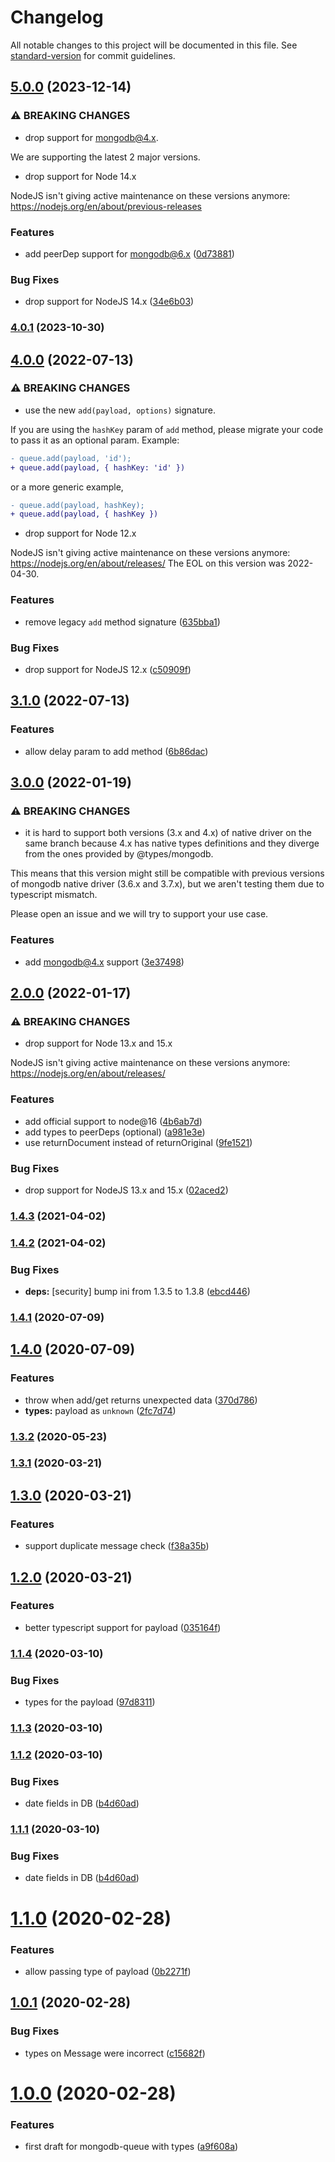 # Changelog

All notable changes to this project will be documented in this file. See
[standard-version](https://github.com/conventional-changelog/standard-version)
for commit guidelines.

## [5.0.0](https://github.com/openwar/mongodb-queue/compare/v4.0.1...v5.0.0) (2023-12-14)

### ⚠ BREAKING CHANGES

- drop support for mongodb@4.x.

We are supporting the latest 2 major versions.

- drop support for Node 14.x

NodeJS isn't giving active maintenance on these versions anymore:
https://nodejs.org/en/about/previous-releases

### Features

- add peerDep support for mongodb@6.x
  ([0d73881](https://github.com/openwar/mongodb-queue/commit/0d73881c3535a823d12bad51e46ff7585f4a5957))

### Bug Fixes

- drop support for NodeJS 14.x
  ([34e6b03](https://github.com/openwar/mongodb-queue/commit/34e6b03b5bacad5ed3a523bce7326000668acd76))

### [4.0.1](https://github.com/openwar/mongodb-queue/compare/v4.0.0...v4.0.1) (2023-10-30)

## [4.0.0](https://github.com/openwar/mongodb-queue/compare/v3.1.0...v4.0.0) (2022-07-13)

### ⚠ BREAKING CHANGES

- use the new `add(payload, options)` signature.

If you are using the `hashKey` param of `add` method, please migrate your code
to pass it as an optional param. Example:

```diff
- queue.add(payload, 'id');
+ queue.add(payload, { hashKey: 'id' })
```

or a more generic example,

```diff
- queue.add(payload, hashKey);
+ queue.add(payload, { hashKey })
```

- drop support for Node 12.x

NodeJS isn't giving active maintenance on these versions anymore:
https://nodejs.org/en/about/releases/ The EOL on this version was 2022-04-30.

### Features

- remove legacy `add` method signature
  ([635bba1](https://github.com/openwar/mongodb-queue/commit/635bba10583ee26d7dd7f52dc39d8a1699ab2ecc))

### Bug Fixes

- drop support for NodeJS 12.x
  ([c50909f](https://github.com/openwar/mongodb-queue/commit/c50909f3e4abb35d5ce24cca1baa1eb302768ac0))

## [3.1.0](https://github.com/openwar/mongodb-queue/compare/v3.0.0...v3.1.0) (2022-07-13)

### Features

- allow delay param to add method
  ([6b86dac](https://github.com/openwar/mongodb-queue/commit/6b86dacbd99fbcce3976a2d1dffbe5b4ca04ab61))

## [3.0.0](https://github.com/openwar/mongodb-queue/compare/v2.0.0...v3.0.0) (2022-01-19)

### ⚠ BREAKING CHANGES

- it is hard to support both versions (3.x and 4.x) of native driver on the same
  branch because 4.x has native types definitions and they diverge from the ones
  provided by @types/mongodb.

This means that this version might still be compatible with previous versions of
mongodb native driver (3.6.x and 3.7.x), but we aren't testing them due to
typescript mismatch.

Please open an issue and we will try to support your use case.

### Features

- add mongodb@4.x support
  ([3e37498](https://github.com/openwar/mongodb-queue/commit/3e37498adf1aaa290cf97c5e86b7a526cef91b13))

## [2.0.0](https://github.com/openwar/mongodb-queue/compare/v1.4.3...v2.0.0) (2022-01-17)

### ⚠ BREAKING CHANGES

- drop support for Node 13.x and 15.x

NodeJS isn't giving active maintenance on these versions anymore:
https://nodejs.org/en/about/releases/

### Features

- add official support to node@16
  ([4b6ab7d](https://github.com/openwar/mongodb-queue/commit/4b6ab7d4ec845d7898d8d37d295df1f5d5ac190d))
- add types to peerDeps (optional)
  ([a981e3e](https://github.com/openwar/mongodb-queue/commit/a981e3e865ed08913574ad03a352ca6be485326e))
- use returnDocument instead of returnOriginal
  ([9fe1521](https://github.com/openwar/mongodb-queue/commit/9fe1521b54374426b1d05bcdd5700f6453b1edbf))

### Bug Fixes

- drop support for NodeJS 13.x and 15.x
  ([02aced2](https://github.com/openwar/mongodb-queue/commit/02aced2c39aa598744ba4fd58b887928042228f5))

### [1.4.3](https://github.com/openwar/mongodb-queue/compare/v1.4.2...v1.4.3) (2021-04-02)

### [1.4.2](https://github.com/openwar/mongodb-queue/compare/v1.4.1...v1.4.2) (2021-04-02)

### Bug Fixes

- **deps:** [security] bump ini from 1.3.5 to 1.3.8
  ([ebcd446](https://github.com/openwar/mongodb-queue/commit/ebcd4467309e8d3896abb43643efffc334f741db))

### [1.4.1](https://github.com/openwar/mongodb-queue/compare/v1.4.0...v1.4.1) (2020-07-09)

## [1.4.0](https://github.com/openwar/mongodb-queue/compare/v1.3.2...v1.4.0) (2020-07-09)

### Features

- throw when add/get returns unexpected data
  ([370d786](https://github.com/openwar/mongodb-queue/commit/370d78633e00a353fd1132899db262321b29de63))
- **types:** payload as `unknown`
  ([2fc7d74](https://github.com/openwar/mongodb-queue/commit/2fc7d7440a46ae9b464d30f01448559e61baae11))

### [1.3.2](https://github.com/openwar/mongodb-queue/compare/v1.3.1...v1.3.2) (2020-05-23)

### [1.3.1](https://github.com/openwar/mongodb-queue/compare/v1.3.0...v1.3.1) (2020-03-21)

## [1.3.0](https://github.com/openwar/mongodb-queue/compare/v1.2.0...v1.3.0) (2020-03-21)

### Features

- support duplicate message check
  ([f38a35b](https://github.com/openwar/mongodb-queue/commit/f38a35b078f9e3b45dd51a5b174a693230c28e00))

## [1.2.0](https://github.com/openwar/mongodb-queue/compare/v1.1.4...v1.2.0) (2020-03-21)

### Features

- better typescript support for payload
  ([035164f](https://github.com/openwar/mongodb-queue/commit/035164fd777b88b4350fb1e592e65f76819bd499))

### [1.1.4](https://github.com/openwar/mongodb-queue/compare/v1.1.3...v1.1.4) (2020-03-10)

### Bug Fixes

- types for the payload
  ([97d8311](https://github.com/openwar/mongodb-queue/commit/97d8311f01a00111b77a7b64952592d4b89600b9))

### [1.1.3](https://github.com/openwar/mongodb-queue/compare/v1.1.2...v1.1.3) (2020-03-10)

### [1.1.2](https://github.com/openwar/mongodb-queue/compare/v1.1.0...v1.1.2) (2020-03-10)

### Bug Fixes

- date fields in DB
  ([b4d60ad](https://github.com/openwar/mongodb-queue/commit/b4d60ad33ff128266e82b4a736c38667fa54be83))

### [1.1.1](https://github.com/openwar/mongodb-queue/compare/v1.1.0...v1.1.1) (2020-03-10)

### Bug Fixes

- date fields in DB
  ([b4d60ad](https://github.com/openwar/mongodb-queue/commit/b4d60ad33ff128266e82b4a736c38667fa54be83))

# [1.1.0](https://github.com/openwar/mongodb-queue/compare/1.0.1...1.1.0) (2020-02-28)

### Features

- allow passing type of payload
  ([0b2271f](https://github.com/openwar/mongodb-queue/commit/0b2271fb57dd57347ecd047005baa884db7bd1a3))

## [1.0.1](https://github.com/openwar/mongodb-queue/compare/1.0.0...1.0.1) (2020-02-28)

### Bug Fixes

- types on Message were incorrect
  ([c15682f](https://github.com/openwar/mongodb-queue/commit/c15682f25047611809f88d493bd3eb487ad7fd5d))

# [1.0.0](https://github.com/openwar/mongodb-queue/compare/a9f608ab418c27873ea84065efe1c4abc162cde2...1.0.0) (2020-02-28)

### Features

- first draft for mongodb-queue with types
  ([a9f608a](https://github.com/openwar/mongodb-queue/commit/a9f608ab418c27873ea84065efe1c4abc162cde2))
